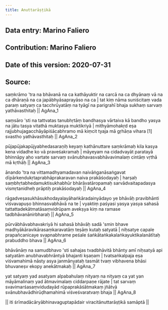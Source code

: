 ```yaml
---
title: Anuttarāṣṭikā
---
```

## Data entry: Marino Faliero
## Contribution: Marino Faliero
## Date of this version: 2020-07-31

## Source: 
 


saṃkrāmo 'tra na bhāvanā na ca kathāyuktir na carcā na ca dhyānaṃ vā na ca dhāraṇā na ca japābhyāsaprayāso na ca |
tat kiṃ nāma suniścitaṃ vada paraṃ satyaṃ ca tacchrūyatāṃ na tyāgī na parigrahī bhaja sukhaṃ sarvaṃ yathāvasthitaḥ || AgAna_1

saṃsāro 'sti na tattvatas tanubhṛtāṃ bandhasya vārtaiva kā bandho yasya na jātu tasya vitathā muktasya muktikriyā |
mithyāmohakṛd eṣa rajjubhujagacchāyāpiśācabhramo mā kiṃcit tyaja mā gṛhāṇa vihara [1] svastho yathāvasthitaḥ || AgAna_2

pūjapūjakapūjyabhedasaraṇiḥ keyaṃ kathānuttare saṃkrāmaḥ kila kasya kena vidadhe ko vā praveśakramaḥ |
māyeyam na cidadvayāt paratayā bhinnāpy aho vartate sarvaṃ svānubhavasvabhāvavimalaṃ cintāṃ vṛthā mā kṛthāḥ || AgAna_3

ānando 'tra na vittamadhyamadavan naivāṅganāsaṅgavat dīpārkendukṛtaprabhāprakaravan naiva prakāśodayaḥ |
harṣaḥ saṃbhṛtabhedamuktisukhabhūr bhārāvatāropamaḥ sarvādvaitapadasya vismṛtanidheḥ prāptiḥ prakāśodayaḥ || AgAna_4

rāgadveṣasukhāsukhodayalayāhaṅkāradainyādayo ye bhāvāḥ pravibhānti viśvavapuṣo bhinnasvabhāvā na te |
vyaktiṃ paśyasi yasya yasya sahasā tattattadekātmatāsaṃvidrūpam avekṣya kiṃ na ramase tadbhāvanānirbharaḥ || AgAna_5

pūrvābhāvabhavakriyā hi sahasā bhāvāḥ sadā 'smin bhave madhyākāravikārasaṃkaravatāṃ teṣāṃ kutaḥ satyatā |
niḥsatye capale prapañcanicaye svapnabhrame peśale śaṅkātaṅkakalaṅkayuktikalanātītaḥ prabuddho bhava || AgAna_6

bhāvānāṃ na samudbhavo 'sti sahajas tvadbhāvitā bhānty amī niḥsatyā api satyatām anubhavabhrāntyā bhajanti kṣaṇam |
tvatsaṅkalpaja eṣa viśvamahimā nāsty asya janmānyataḥ tasmāt tvaṃ vibhavena bhāsi bhuvaneṣv ekopy anekātmakaḥ || AgAna_7

yat satyaṃ yad asatyam alpabahulaṃ nityaṃ na nityaṃ ca yat yan māyāmalinaṃ yad ātmavimalaṃ ciddarpaṇe rājate |
tat sarvaṃ svavimarśasaṃvidudayād rūpaprakāśātmakaṃ jñātvā svānubhavādhirūḍhamahimā viśveśvaratvaṃ bhaja || AgAna_8

|| iti śrīmadācāryābhinavaguptapādair viracitānuttarāṣṭikā samāptā ||
